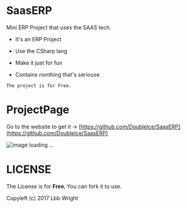 # SaasERP
Mini ERP Project that uses the SAAS tech.

* It's an ERP Project 

* Use the CSharp lang

* Make it just for fun

* Contains nonthing that's seriouse

`The project is for Free.`

# ProjectPage

Go to the website to get it -> [https://github.com/DoubleIce/SaasERP](https://github.com/DoubleIce/SaasERP)


![image loading ...](https://gss2.bdstatic.com/9fo3dSag_xI4khGkpoWK1HF6hhy/baike/s%3D220/sign=f71b7da72034349b70066987f9eb1521/55e736d12f2eb9384966e64fdd628535e5dd6f00.jpg)
 
# LICENSE

The License is for **Free**, You can fork it to use.

Copyleft (c) 2017 Lbb Wright
 